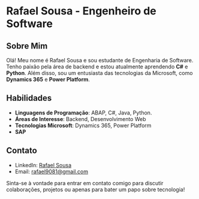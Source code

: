 # Rafael Sousa - Engenheiro de Software

## Sobre Mim
Olá! Meu nome é Rafael Sousa e sou estudante de Engenharia de Software. Tenho paixão pela área de backend e estou atualmente aprendendo **C#** e **Python**. Além disso, sou um entusiasta das tecnologias da Microsoft, como **Dynamics 365** e **Power Platform**.

## Habilidades
- **Linguagens de Programação**: ABAP, C#, Java, Python. 
- **Áreas de Interesse**: Backend, Desenvolvimento Web
- **Tecnologias Microsoft**: Dynamics 365, Power Platform
- **SAP** 
## Contato
- LinkedIn: [Rafael Sousa](https://www.linkedin.com/in/rafaelsousa)
- Email: rafael9081@gmail.com

Sinta-se à vontade para entrar em contato comigo para discutir colaborações, projetos ou apenas para bater um papo sobre tecnologia!

<!---
Rafael9081/Rafael9081 is a ✨ special ✨ repository because its `README.md` (this file) appears on your GitHub profile.
You can click the Preview link to take a look at your changes.
--->

